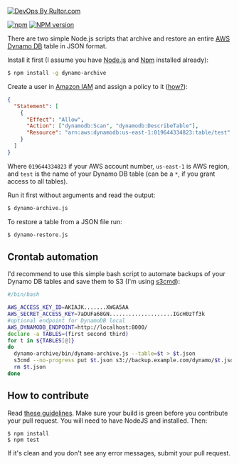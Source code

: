 [![DevOps By Rultor.com](http://www.rultor.com/b/yegor256/dynamo-archive)](http://www.rultor.com/p/yegor256/dynamo-archive)

[![npm](https://github.com/yegor256/dynamo-archive/actions/workflows/npm.yml/badge.svg)](https://github.com/yegor256/dynamo-archive/actions/workflows/npm.yml)
[![NPM version](https://badge.fury.io/js/dynamo-archive.svg)](http://badge.fury.io/js/dynamo-archive)

There are two simple Node.js scripts that archive and restore an entire
[AWS Dynamo DB](http://aws.amazon.com/dynamodb/)
table in JSON format.

Install it first (I assume you have
[Node.js](http://nodejs.org/) and
[Npm](https://npmjs.org/doc/install.html) installed already):

```bash
$ npm install -g dynamo-archive
```

Create a user in [Amazon IAM](http://aws.amazon.com/iam/)
and assign a policy to it ([how?](http://docs.aws.amazon.com/IAM/latest/UserGuide/ManagingPolicies.html)):

```json
{
  "Statement": [
    {
      "Effect": "Allow",
      "Action": ["dynamodb:Scan", "dynamodb:DescribeTable"],
      "Resource": "arn:aws:dynamodb:us-east-1:019644334823:table/test"
    }
  ]
}
```

Where `019644334823` if your AWS account number, `us-east-1` is AWS region,
and `test` is the name of your Dynamo DB table (can be a `*`, if you grant
access to all tables).

Run it first without arguments and read the output:

```bash
$ dynamo-archive.js
```

To restore a table from a JSON file run:

```bash
$ dynamo-restore.js
```

## Crontab automation

I'd recommend to use this simple bash script to automate backups
of your Dynamo DB tables and save them to S3 (I'm using [s3cmd](http://s3tools.org/s3cmd)):

```bash
#/bin/bash

AWS_ACCESS_KEY_ID=AKIAJK.......XWGA5AA
AWS_SECRET_ACCESS_KEY=7aDUFa68GN....................IGcH0zTf3k
#optional endpoint for DynamoDB local
AWS_DYNAMODB_ENDPOINT=http://localhost:8000/
declare -a TABLES=(first second third)
for t in ${TABLES[@]}
do
  dynamo-archive/bin/dynamo-archive.js --table=$t > $t.json
  s3cmd --no-progress put $t.json s3://backup.example.com/dynamo/$t.json
  rm $t.json
done
```

## How to contribute

Read [these guidelines](https://www.yegor256.com/2014/04/15/github-guidelines.html).
Make sure your build is green before you contribute
your pull request. You will need to have NodeJS and installed. Then:

```
$ npm install
$ npm test
```

If it's clean and you don't see any error messages, submit your pull request.
